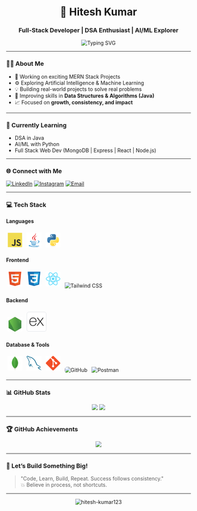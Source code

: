 <h1 align="center">🚀 Hitesh Kumar</h1>
<h3 align="center">Full-Stack Developer | DSA Enthusiast | AI/ML Explorer</h3>

<p align="center">
  <img src="https://readme-typing-svg.demolab.com?font=Fira+Code&size=20&duration=3000&pause=1000&center=true&vCenter=true&width=440&lines=Hey!+I'm+Hitesh+Kumar;Passionate+Full+Stack+Developer;DSA+%26+AI+Learner;Let's+Build+Something+Great!" alt="Typing SVG" />
</p>

---

### 👨‍💻 About Me

- 🔭 Working on exciting MERN Stack Projects
- ⚙️ Exploring Artificial Intelligence & Machine Learning
- 💡 Building real-world projects to solve real problems
- 🔁 Improving skills in **Data Structures & Algorithms (Java)**
- 📈 Focused on **growth, consistency, and impact**

---

### 🧠 Currently Learning

- DSA in Java
- AI/ML with Python
- Full Stack Web Dev (MongoDB | Express | React | Node.js)

---

### 🌐 Connect with Me

[![LinkedIn](https://img.shields.io/badge/LinkedIn-%230077B5.svg?style=flat&logo=linkedin&logoColor=white)](https://www.linkedin.com/in/hitesh-kumar-dev)
[![Instagram](https://img.shields.io/badge/Instagram-%23E4405F.svg?style=flat&logo=instagram&logoColor=white)](https://instagram.com/hitesh_sundesha157)
[![Email](https://img.shields.io/badge/Gmail-%23D14836.svg?style=flat&logo=gmail&logoColor=white)](mailto:hiteshdevkumar2003@gmail.com)

---

### 💻 Tech Stack

#### Languages  
<p>
  <img title="JavaScript" alt="JavaScript" src="https://raw.githubusercontent.com/devicons/devicon/master/icons/javascript/javascript-original.svg" width="40" height="40" style="margin:4px"/>
  <img title="Java" alt="Java" src="https://raw.githubusercontent.com/devicons/devicon/master/icons/java/java-original.svg" width="40" height="40" style="margin:4px"/>
  <img title="Python" alt="Python" src="https://raw.githubusercontent.com/devicons/devicon/master/icons/python/python-original.svg" width="40" height="40" style="margin:4px"/>
</p>



#### Frontend  
<p>
  <img title="HTML5" alt="HTML5" src="https://raw.githubusercontent.com/devicons/devicon/master/icons/html5/html5-original.svg" width="40" height="40" style="margin:4px"/>
  <img title="CSS3" alt="CSS3" src="https://raw.githubusercontent.com/devicons/devicon/master/icons/css3/css3-original.svg" width="40" height="40" style="margin:4px"/>
  <img title="React" alt="React" src="https://raw.githubusercontent.com/devicons/devicon/master/icons/react/react-original.svg" width="40" height="40" style="margin:4px"/>
  <img title="Tailwind CSS" alt="Tailwind CSS" src="https://www.vectorlogo.zone/logos/tailwindcss/tailwindcss-icon.svg" width="40" height="40" style="margin:4px"/>
  
</p>



#### Backend  
<p>
  <img title="Node.js" alt="Node.js" src="https://raw.githubusercontent.com/devicons/devicon/master/icons/nodejs/nodejs-original.svg" width="40" height="40" style="margin:4px"/>
<img title="Express.js" alt="Express.js" src="https://raw.githubusercontent.com/devicons/devicon/master/icons/express/express-original.svg" width="40" height="40" style="margin:4px; background:white; padding:6px; border-radius:6px; border:1px solid #e1e4e8"/>


</p>



#### Database & Tools  
<p>
  <img title="MongoDB" alt="MongoDB" src="https://raw.githubusercontent.com/devicons/devicon/master/icons/mongodb/mongodb-original.svg" width="40" height="40" style="margin:4px"/>
  <img title="MySQL" alt="MySQL" src="https://raw.githubusercontent.com/devicons/devicon/master/icons/mysql/mysql-original.svg" width="40" height="40" style="margin:4px"/>
  <img title="Git" alt="Git" src="https://raw.githubusercontent.com/devicons/devicon/master/icons/git/git-original.svg" width="40" height="40" style="margin:4px"/>
  <img title="GitHub" alt="GitHub" src="https://github.githubassets.com/images/modules/logos_page/GitHub-Mark.png" width="40" height="40" style="margin:4px; border-radius:6px"/>
  <img title="Postman" alt="Postman" src="https://www.vectorlogo.zone/logos/getpostman/getpostman-icon.svg" width="40" height="40" style="margin:4px"/>
</p>



---

### 📊 GitHub Stats

<p align="center">
  <img src="https://github-readme-stats.vercel.app/api?username=HiteshKumar&theme=radical&show_icons=true&hide_border=false" width="47%" />
  <img src="https://github-readme-streak-stats.herokuapp.com?user=HiteshKumar&theme=radical&hide_border=false" width="47%" />
</p>

---

### 🏆 GitHub Achievements

<p align="center">
  <img src="https://github-profile-trophy.vercel.app/?username=HiteshKumar&theme=radical&no-frame=true&column=7" />
</p>

---

### 🚀 Let’s Build Something Big!

> "Code, Learn, Build, Repeat. Success follows consistency."  
> 💥 Believe in process, not shortcuts.

---
<p align="center">
  <img src="https://komarev.com/ghpvc/?username=hitesh-kumar123&label=Profile%20views&color=0e75b6&style=flat" alt="hitesh-kumar123" />
</p>

